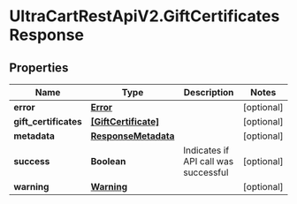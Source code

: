 # UltraCartRestApiV2.GiftCertificatesResponse

## Properties

Name | Type | Description | Notes
------------ | ------------- | ------------- | -------------
**error** | [**Error**](Error.md) |  | [optional] 
**gift_certificates** | [**[GiftCertificate]**](GiftCertificate.md) |  | [optional] 
**metadata** | [**ResponseMetadata**](ResponseMetadata.md) |  | [optional] 
**success** | **Boolean** | Indicates if API call was successful | [optional] 
**warning** | [**Warning**](Warning.md) |  | [optional] 


